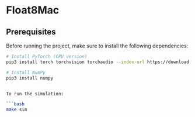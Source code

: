 # Float8Mac
## Prerequisites

Before running the project, make sure to install the following dependencies:

```bash
# Install PyTorch (CPU version)
pip3 install torch torchvision torchaudio --index-url https://download.pytorch.org/whl/cpu

# Install NumPy
pip3 install numpy


To run the simulation:

```bash
make sim
```